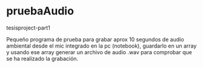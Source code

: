 # pruebaAudio
tesisproject-part1

Pequeño programa de prueba para grabar aprox 10 segundos de audio ambiental desde el mic integrado en la pc (notebook), guardarlo en un array y usando ese array generar un archivo de audio .wav para comprobar que se ha realizado la grabación.
